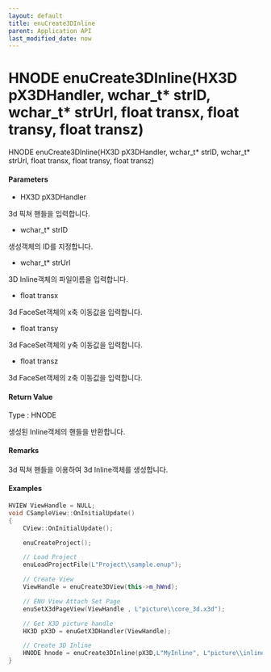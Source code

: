 ```yaml
---
layout: default
title: enuCreate3DInline
parent: Application API
last_modified_date: now
---
```

# HNODE enuCreate3DInline\(HX3D pX3DHandler, wchar\_t\* strID, wchar\_t\* strUrl, float transx, float transy, float transz\)

HNODE enuCreate3DInline\(HX3D pX3DHandler, wchar\_t\* strID, wchar\_t\* strUrl, float transx, float transy, float transz\)

#### Parameters

* HX3D pX3DHandler

3d 픽쳐 핸들을 입력합니다.

* wchar\_t\* strID

생성객체의 ID를 지정합니다.

* wchar\_t\* strUrl

3D Inline객체의 파일이름을 입력합니다.

* float transx

3d FaceSet객체의 x축 이동값을 입력합니다.

* float transy

3d FaceSet객체의 y축 이동값을 입력합니다.

* float transz

3d FaceSet객체의 z축 이동값을 입력합니다.

#### Return Value

Type : HNODE

생성된 Inline객체의 핸들을 반환합니다.

#### Remarks

3d 픽쳐 핸들을 이용하여 3d Inline객체를 생성합니다.

#### Examples

```cpp
HVIEW ViewHandle = NULL; 
void CSampleView::OnInitialUpdate() 
{ 
    CView::OnInitialUpdate(); 

    enuCreateProject(); 

    // Load Project
    enuLoadProjectFile(L"Project\\sample.enup"); 

    // Create View
    ViewHandle = enuCreate3DView(this->m_hWnd); 

    // ENU View Attach Set Page 
    enuSetX3dPageView(ViewHandle , L"picture\\core_3d.x3d");

    // Get X3D picture handle
    HX3D pX3D = enuGetX3DHandler(ViewHandle); 

    // Create 3D Inline
    HNODE hnode = enuCreate3DInline(pX3D,L"MyInline", L"picture\\inline.x3d", 0, 0, 0);        // 동기식 호출    
}
```



